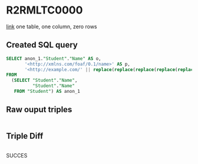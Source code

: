# R2RMLTC0000
[link](https://www.w3.org/TR/rdb2rdf-test-cases/#R2RMLTC0000)
one table, one column, zero rows

## Created SQL query
```sql
SELECT anon_1."Student"."Name" AS o,
       '<http://xmlns.com/foaf/0.1/name>' AS p,
       '<http://example.com/' || replace(replace(replace(replace(replace(replace(CAST(anon_1."Student"."Name" AS VARCHAR), ' ', '%20'), '/', '%2F'), '(', '%28'), ')', '%29'), ',', '%2C'), ':', '%3A') || '>' AS s
FROM
  (SELECT "Student"."Name",
          "Student"."Name"
   FROM "Student") AS anon_1
```

## Raw ouput triples
```

```

## Triple Diff
```diff

```

SUCCES